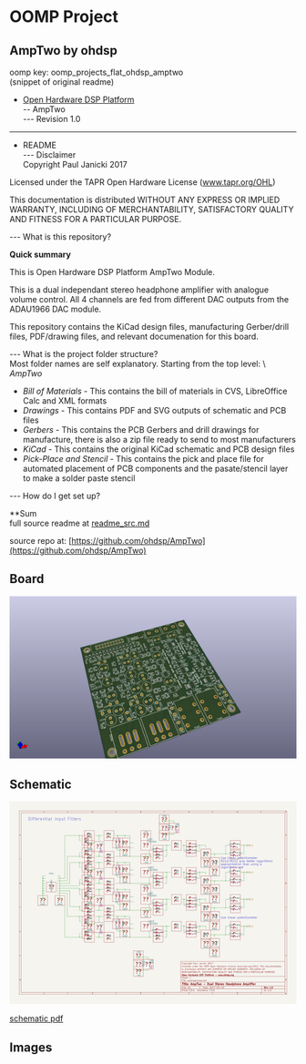 # OOMP Project  
## AmpTwo  by ohdsp  
  
oomp key: oomp_projects_flat_ohdsp_amptwo  
(snippet of original readme)  
  
- [Open Hardware DSP Platform](http://www.ohdsp.org)  
-- AmpTwo  
--- Revision 1.0  
  
---  
- README  
--- Disclaimer  
Copyright Paul Janicki 2017  
  
Licensed under the TAPR Open Hardware License (www.tapr.org/OHL)  
  
This documentation is distributed WITHOUT ANY EXPRESS OR IMPLIED WARRANTY, INCLUDING OF MERCHANTABILITY, SATISFACTORY QUALITY AND FITNESS FOR A PARTICULAR PURPOSE.  
  
--- What is this repository?  
  
**Quick summary**  
  
This is Open Hardware DSP Platform AmpTwo Module.   
  
This is a dual independant stereo headphone amplifier with analogue volume control. All 4 channels are fed from different DAC outputs from the ADAU1966 DAC module.  
  
This repository contains the KiCad design files, manufacturing Gerber/drill files, PDF/drawing files, and relevant documenation for this board.  
  
--- What is the project folder structure?  
Most folder names are self explanatory. Starting from the top level: \  
*AmpTwo*  
+ *Bill of Materials*  - This contains the bill of materials in CVS, LibreOffice Calc and XML formats  
+ *Drawings*  - This contains PDF and SVG outputs of schematic and PCB files  
+ *Gerbers* - This contains the PCB Gerbers and drill drawings for manufacture, there is also a zip file ready to send to most manufacturers  
+ *KiCad* - This contains the original KiCad schematic and PCB design files  
+ *Pick-Place and Stencil* - This contains the pick and place file for automated placement of PCB components and the pasate/stencil layer to make a solder paste stencil   
  
--- How do I get set up?  
  
**Sum  
  full source readme at [readme_src.md](readme_src.md)  
  
source repo at: [https://github.com/ohdsp/AmpTwo](https://github.com/ohdsp/AmpTwo)  
## Board  
  
[![working_3d.png](working_3d_600.png)](working_3d.png)  
## Schematic  
  
[![working_schematic.png](working_schematic_600.png)](working_schematic.png)  
  
[schematic pdf](working_schematic.pdf)  
## Images  
